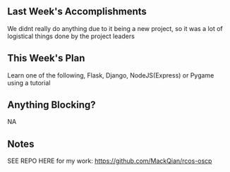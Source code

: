 ## Last Week's Accomplishments


We didnt really do anything due to it being a new project, so it was a lot of logistical things done by the project leaders


## This Week's Plan

Learn one of the following, Flask, Django, NodeJS(Express) or Pygame using a tutorial


## Anything Blocking?

NA

## Notes

SEE REPO HERE for my work: https://github.com/MackQian/rcos-oscp


